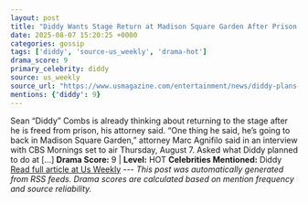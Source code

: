 ```yaml
---
layout: post
title: "Diddy Wants Stage Return at Madison Square Garden After Prison Release"
date: 2025-08-07 15:20:25 +0000
categories: gossip
tags: ['diddy', 'source-us_weekly', 'drama-hot']
drama_score: 9
primary_celebrity: diddy
source: us_weekly
source_url: "https://www.usmagazine.com/entertainment/news/diddy-plans-madison-square-garden-return-after-prison-release/"
mentions: {'diddy': 9}
---
```


Sean “Diddy” Combs is already thinking about returning to the stage after he is freed from prison, his attorney said. “One thing he said, he’s going to back in Madison Square Garden,” attorney Marc Agnifilo said in an interview with CBS Mornings set to air Thursday, August 7. Asked what Diddy planned to do at […] **Drama Score:** 9 | **Level:** HOT **Celebrities Mentioned:** Diddy [Read full article at Us Weekly](https://www.usmagazine.com/entertainment/news/diddy-plans-madison-square-garden-return-after-prison-release/) --- *This post was automatically generated from RSS feeds. Drama scores are calculated based on mention frequency and source reliability.*